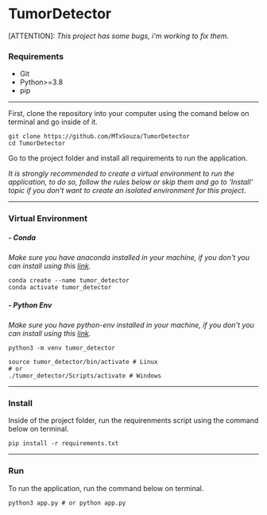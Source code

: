 # TumorDetector
[ATTENTION]: *This project has some bugs, i'm working to fix them.*
### Requirements
- Git
- Python>=3.8
- pip
---
First, clone the repository into your computer using the comand below on terminal and go inside of it.
```
git clone https://github.com/MTxSouza/TumorDetector
cd TumorDetector
```
Go to the project folder and install all requirements to run the application.

*It is strongly recommended to create a virtual environment to run the application, to do so, follow the rules below or skip them and go to 'Install' topic if you don't want to create an isolated environment for this project.*

---
### Virtual Environment
##### - Conda
*Make sure you have anaconda installed in your machine, if you don't you can install using this [link](https://www.anaconda.com).*
```
conda create --name tumor_detector
conda activate tumor_detector
```
##### - Python Env
*Make sure you have python-env installed in your machine, if you don't you can install using this [link](https://packaging.python.org/en/latest/guides/installing-using-pip-and-virtual-environments/).*
```
python3 -m venv tumor_detector

source tumor_detector/bin/activate # Linux
# or
./tumor_detector/Scripts/activate # Windows
```
---
### Install
Inside of the project folder, run the requirenments script using the command below on terminal.
```
pip install -r requirements.txt
```
---
### Run
To run the application, run the command below on terminal.
```
python3 app.py # or python app.py
```

